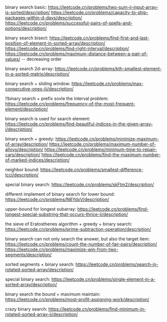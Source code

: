binary search basic:
https://leetcode.cn/problems/two-sum-ii-input-array-is-sorted/description/
https://leetcode.cn/problems/capacity-to-ship-packages-within-d-days/description/
https://leetcode.cn/problems/successful-pairs-of-spells-and-potions/description/


binary search bisect:
https://leetcode.cn/problems/find-first-and-last-position-of-element-in-sorted-array/description/
https://leetcode.cn/problems/find-right-interval/description/
https://leetcode.cn/problems/maximum-distance-between-a-pair-of-values/ -- decreasing order

binary search 2d-array:
https://leetcode.cn/problems/kth-smallest-element-in-a-sorted-matrix/description/

binary search + sliding window:
https://leetcode.cn/problems/max-consecutive-ones-iii/description/


!!binary search + prefix sovle the interval problem:
https://leetcode.cn/problems/frequency-of-the-most-frequent-element/description/

binary search is used for search element: https://leetcode.cn/problems/find-beautiful-indices-in-the-given-array-i/description/

binary search + greedy:
https://leetcode.cn/problems/minimize-maximum-of-array/description/
https://leetcode.cn/problems/maximum-number-of-alloys/description/
https://leetcode.cn/problems/minimum-time-to-repair-cars/description/
https://leetcode.cn/problems/find-the-maximum-number-of-marked-indices/description/

neighbor bound: https://leetcode.cn/problems/smallest-difference-lcci/description/

special binary search: https://leetcode.cn/problems/skFtm2/description/

different implement of binary search for lower bound: https://leetcode.cn/problems/N6YdxV/description/

upper-bound for longest subarray: https://leetcode.cn/problems/find-longest-special-substring-that-occurs-thrice-ii/description/


the sieve of Eratosthenes algorithm + greedy + binary search:
https://leetcode.cn/problems/prime-subtraction-operation/description/

binary search can not only search the answer, but also the target item:
https://leetcode.cn/problems/count-the-number-of-fair-pairs/description/
https://leetcode.cn/problems/maximize-win-from-two-segments/description/


sorted segments + binary search:
https://leetcode.cn/problems/search-in-rotated-sorted-array/description/

special binary search:
https://leetcode.cn/problems/single-element-in-a-sorted-array/description/

binary search the bound + maximum maintain:
https://leetcode.cn/problems/most-profit-assigning-work/description/


crazy binary search:
https://leetcode.cn/problems/find-minimum-in-rotated-sorted-array-ii/description/
